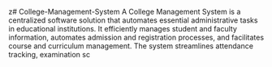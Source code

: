 z# College-Management-System
A College Management System is a centralized software solution that automates essential administrative tasks in educational institutions. It efficiently manages student and faculty information, automates admission and registration processes, and facilitates course and curriculum management. The system streamlines attendance tracking, examination sc


